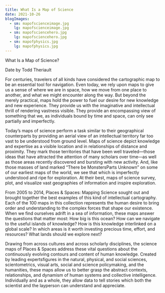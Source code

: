 ```yaml
---
title: What Is a Map of Science
date: 2021-10-26
blogImages:
  - sm: mapofscienceimage.jpg
    lg: mapofscienceimage.jpg
  - sm: mapofsciencehero.jpg
    lg: mapofsciencehero.jpg
  - sm: mapofphysics.jpg
    lg: mapofphysics.jpg
---
```

What Is a Map of Science?

Date
by Todd Theriault

For centuries, travelers of all kinds have considered the cartographic map to be an essential tool for navigation. Even today, we rely upon maps to give us a sense of where we are in space, how we move from one place to another, and what we might encounter along the way. But beyond the merely practical, maps hold the power to fuel our desire for new knowledge and new experience. They provide us with the imaginative and intellectual thrill of rendering vastness visible. They provide an encompassing view of something that we, as individuals bound by time and space, can only see partially and imperfectly. 

Today’s maps of science perform a task similar to their geographical counterparts by providing an aerial view of an intellectual territory far too vast to be understood from ground level. Maps of science depict knowledge and expertise as a visible location and in relationships of distance and proximity. They mark those territories that have been well traveled—those ideas that have attracted the attention of many scholars over time—as well as those areas recently discovered and bursting with new activity. And, like those masses of land marked “There be MonstersParts Unknown” on some of our earliest maps of the world, we see that which is imperfectly understood and ripe for exploration. At their best, maps of science survey, plot, and visualize vast geographies of information and inspire exploration.

From 2005 to 2014, Places & Spaces: Mapping Science sought out and brought together the best examples of this kind of intellectual cartography. Each of the 100 maps in this collection represents the human desire to bring order and understanding to the complex forces that shape our existence. When we find ourselves adrift in a sea of information, these maps answer the questions that matter most: How big is this ocean? How can we navigate to the useful islands of knowledge? How is this knowledge interlinked on a global scale? In which areas is it worth investing precious time, effort, and resources? What lands should we explore next?

Drawing from across cultures and across scholarly disciplines, the science maps of Places & Spaces address these vital questions about the continuously evolving  contours and content of human knowledge. Created by leading expertsfigures in the natural, physical, and social sciences, scientometrics, visual arts, social and science policymaking, and the humanities, these maps allow us to better grasp the abstract contexts, relationships, and dynamism of human systems and collective intelligence. Individually and as a whole, they allow data to tell stories which both the scientist and the layperson can understand and appreciate.








